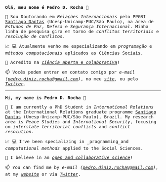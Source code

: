 <samp>
	
**Olá, meu nome é Pedro D. Rocha** 👋 



:microscope: Sou Doutorando em _Relações Internacionais_ pelo PPGRI [Santiago Dantas](https://www.santiagodantas-ppgri.org/) (Unesp-Unicamp-PUC/São Paulo), na área de _Estudos de Paz_, _Defesa_ e _Segurança Internacional_. Minha linha de pesquisa gira em torno de _conflitos territoriais_ e _resolução de conflitos_.

:chart_with_upwards_trend: :computer: Atualmente venho me especializando em _programação_ e _métodos computacionais_ aplicados as Ciências Sociais.

:rocket: Acredito na [_ciência aberta_ e _colaborativa_](https://ocsdnet.org/manifesto/open-science-manifesto/)!

📫 Vocês podem entrar em contato comigo por _e-mail (pedro.diniz.rocha@gmail.com)_, no meu _[site](https://pedrodrocha.com/)_, ou pelo _[Twitter](https://twitter.com/pedro_drocha)_.


--------------------------------------------------------------------------------------------------------------------------------------------------------------------------------

**Hi, my name is Pedro D. Rocha** 👋 


:microscope: I am currently a PhD Student in _International Relations_ at the International Relations graduate programme [Santiago Dantas](https://www.santiagodantas-ppgri.org/) (Unesp-Unicamp-PUC/São Paulo), Brazil. My research area is _Peace Studies_ and _International Security_, focusing on _interstate territorial conflicts_ and _conflict resolution_.


:chart_with_upwards_trend: :computer: I've been specializing in _programming_and _computational methods_ applied to the Social Sciences. 

:rocket: I believe in an [_open_ and _collaborative science_](https://ocsdnet.org/manifesto/open-science-manifesto/)!

📫 You can find me by _e-mail (pedro.diniz.rocha@gmail.com)_, at my _[website](https://pedrodrocha.com/)_ or via _[Twitter](https://twitter.com/pedro_drocha)_.

</samp>
